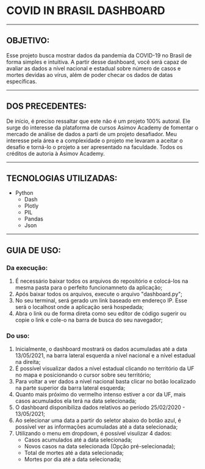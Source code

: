# COVID IN BRASIL DASHBOARD

---
## OBJETIVO:
Esse projeto busca mostrar dados da pandemia da COVID-19 no Brasil de forma simples e intuitiva.
A partir desse dashboard, você será capaz de avaliar as dados a nível nacional e estadual sobre número de casos e mortes devidas ao vírus, além de poder checar os dados de datas específicas.

---
## DOS PRECEDENTES:
De início, é preciso ressaltar que este não é um projeto 100% autoral. Ele surge do interesse da plataforma de cursos Asimov Academy de fomentar o mercado de análise de dados a parti de um projeto desafiador. Meu interesse pela área e a complexidade o projeto me levaram a aceitar o desafio e torná-lo o projeto a ser apresentado na faculdade. Todos os créditos de autoria à Asimov Academy. 

---
## TECNOLOGIAS UTILIZADAS:
* Python
  * Dash
  * Plotly
  * PIL
  * Pandas
  * Json

---
## GUIA DE USO:
### Da execução:
1. É necessário baixar todos os arquivos do repositório e colocá-los na mesma pasta para o perfeito funcionamneto da aplicação;
2. Após baixar todos os arquivos, execute o arquivo "dashboard.py";
3. No seu terminal, será gerado um link baseado em endereço IP. Esse será o localhost onde a aplicação será hospedada;
4. Abra o link ou de forma direta como seu editor de código sugerir ou copie o link e cole-o na barra de busca do seu navegador;

### Do uso:
1. Inicialmente, o dashboard mostrará os dados acumuladas até a data 13/05/2021, na barra lateral esquerda a nível nacional e a nível estadual na direita;
2. É possível visualizar dados a nível estadual clicando no território da UF no mapa e posicionando o cursor sobre seu território;
3. Para voltar a ver dados a nível nacional basta clicar no botão localizado na parte superior da barra lateral esquerda;
4. Quanto mais próximo do vermelho intenso estiver a cor da UF, mais casos acumulados ela terá na data selecionada;
5. O dashboard disponibiliza dados relativos ao período 25/02/2020 - 13/05/2021;
6. Ao selecionar uma data a partir do seletor abaixo do botão azul, é possível ver as informações acumuladas até a data selecionada;
7. Utilizando o menu em dropdown, é possível visulizar 4 dados:
   * Casos acumulados até a data selecionada;
   * Novos casos na data selecionada (Opção pré-selecionada);
   * Total de mortes até a data selecionada;
   * Mortes por dia até a data selecionada;
